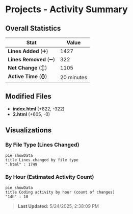 # Projects - Activity Summary 

## Overall Statistics

| Stat                   | Value                                                             |
| ---------------------- | ----------------------------------------------------------------- |
| **Lines Added** (➕)   | 1427                                          |
| **Lines Removed** (➖) | 322                                        |
| **Net Change** (↕)    | 1105                |
| **Active Time** (⌚)   | 20 minutes |


## Modified Files
- **index.html** (+822, -322)
- **2.html** (+605, -0)

## Visualizations

### By File Type (Lines Changed)

```mermaid
pie showData
title Lines changed by file type
".html" : 1749
```

### By Hour (Estimated Activity Count)

```mermaid
pie showData
title Coding activity by hour (count of changes)
"14h" : 10
```


> **Last Updated:** 5/24/2025, 2:38:09 PM